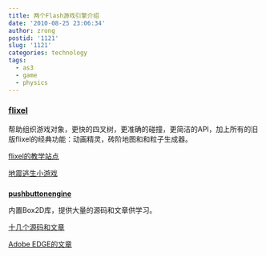 ```yaml
---
title: 两个Flash游戏引擎介绍
date: '2010-08-25 23:06:34'
author: zrong
postid: '1121'
slug: '1121'
categories: technology
tags:
  - as3
  - game
  - physics
---
```


### [**flixel**](http://flixel.org/)

[](http://flixel.org/)<span><span>帮助组织游戏对象，更快的四叉树，更准确的碰撞，更简洁的API，加上所有的旧版flixel的经典功能：动画精灵，砖阶地图和和粒子生成器。</span></span>

[flixel的教学站点](http://www.flashgamedojo.com/)

[地震逃生小游戏](http://adamatomic.com/canabalt/mega/)

### [](http://adamatomic.com/canabalt/mega/)  
[**pushbuttonengine**](http://pushbuttonengine.com/)

内置Box2D库，提供大量的源码和文章供学习。

[十几个源码和文章](http://www.brighthub.com/hubfolio/matthew-casperson/blog/archive/2010/01/06/pushbutton-engine-tutorials.aspx)

[Adobe
EDGE的文章](http://www.adobe.com/newsletters/edge/august2010/articles/article6/index.html?trackingid=HRTDN)

